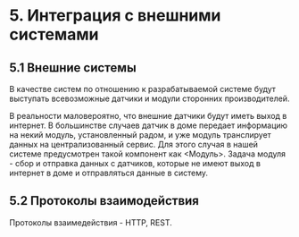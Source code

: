 # 5. Интеграция с внешними системами

## 5.1 Внешние системы

В качестве систем по отношению к разрабатываемой системе будут выступать всевозможные датчики и модули сторонних производителей.

В реальности маловероятно, что внешние датчики будут иметь выход в интернет. В большинстве случаев датчик в доме передает информацию 
на некий модуль, установленный радом, и уже модуль транслирует данных на централизованный сервис. 
Для этого случая в нашей системе предусмотрен такой компонент как <Модуль>. Задача модуля - сбор и отправка данных 
с датчиков, которые не имеют выход в интернет в доме и отправляться данные в систему.

## 5.2 Протоколы взаимодействия

Протоколы взаимедействия - HTTP, REST.